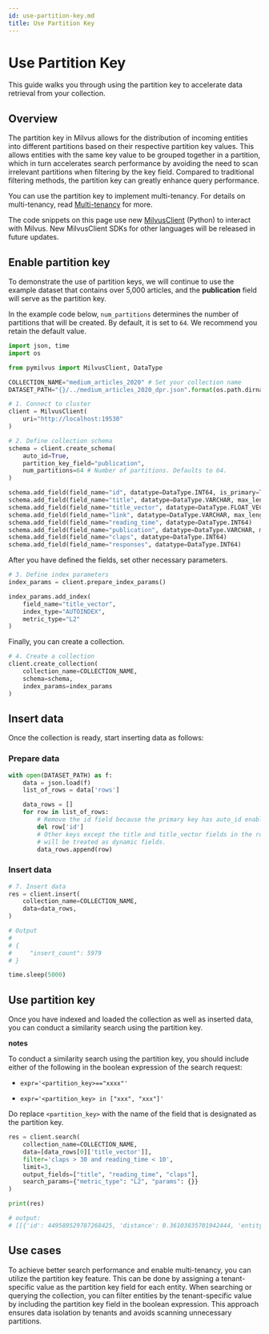 ```yaml
---
id: use-partition-key.md
title: Use Partition Key
---
```


# Use Partition Key

This guide walks you through using the partition key to accelerate data retrieval from your collection.

## Overview

The partition key in Milvus allows for the distribution of incoming entities into different partitions based on their respective partition key values. This allows entities with the same key value to be grouped together in a partition, which in turn accelerates search performance by avoiding the need to scan irrelevant partitions when filtering by the key field. Compared to traditional filtering methods, the partition key can greatly enhance query performance.

You can use the partition key to implement multi-tenancy. For details on multi-tenancy, read [Multi-tenancy](https://milvus.io/docs/multi_tenancy.md) for more.

<div class="alert note">

The code snippets on this page use new <a href="https://milvus.io/api-reference/pymilvus/v2.4.x/About.md">MilvusClient</a> (Python) to interact with Milvus. New MilvusClient SDKs for other languages will be released in future updates.

</div>

## Enable partition key

To demonstrate the use of partition keys, we will continue to use the example dataset that contains over 5,000 articles, and the __publication__ field will serve as the partition key.

In the example code below, `num_partitions` determines the number of partitions that will be created. By default, it is set to `64`. We recommend you retain the default value.

```python
import json, time
import os

from pymilvus import MilvusClient, DataType

COLLECTION_NAME="medium_articles_2020" # Set your collection name
DATASET_PATH="{}/../medium_articles_2020_dpr.json".format(os.path.dirname(__file__)) # Set your dataset path

# 1. Connect to cluster
client = MilvusClient(
    uri="http://localhost:19530"
)

# 2. Define collection schema
schema = client.create_schema(
    auto_id=True,
    partition_key_field="publication",
    num_partitions=64 # Number of partitions. Defaults to 64.
)

schema.add_field(field_name="id", datatype=DataType.INT64, is_primary=True)
schema.add_field(field_name="title", datatype=DataType.VARCHAR, max_length=512)
schema.add_field(field_name="title_vector", datatype=DataType.FLOAT_VECTOR, dim=768)
schema.add_field(field_name="link", datatype=DataType.VARCHAR, max_length=512)
schema.add_field(field_name="reading_time", datatype=DataType.INT64)
schema.add_field(field_name="publication", datatype=DataType.VARCHAR, max_length=512)
schema.add_field(field_name="claps", datatype=DataType.INT64)
schema.add_field(field_name="responses", datatype=DataType.INT64)
```

After you have defined the fields, set other necessary parameters.

```python
# 3. Define index parameters
index_params = client.prepare_index_params()

index_params.add_index(
    field_name="title_vector",
    index_type="AUTOINDEX",
    metric_type="L2"
)
```

Finally, you can create a collection.

```python
# 4. Create a collection
client.create_collection(
    collection_name=COLLECTION_NAME,
    schema=schema,
    index_params=index_params
)
```

## Insert data

Once the collection is ready, start inserting data as follows:

### Prepare data

```python
with open(DATASET_PATH) as f:
    data = json.load(f)
    list_of_rows = data['rows']

    data_rows = []
    for row in list_of_rows:
        # Remove the id field because the primary key has auto_id enabled.
        del row['id']
        # Other keys except the title and title_vector fields in the row 
        # will be treated as dynamic fields.
        data_rows.append(row)
```

### Insert data

```python
# 7. Insert data
res = client.insert(
    collection_name=COLLECTION_NAME,
    data=data_rows,
)

# Output
#
# {
#     "insert_count": 5979
# }

time.sleep(5000)
```

## Use partition key

Once you have indexed and loaded the collection as well as inserted data, you can conduct a similarity search using the partition key. 

<div class="admonition note">

<p><b>notes</b></p>

<p>To conduct a similarity search using the partition key, you should include either of the following in the boolean expression of the search request:</p>
<ul>
<li><p><code>expr='&lt;partition_key&gt;=="xxxx"'</code></p></li>
<li><p><code>expr='&lt;partition_key&gt; in ["xxx", "xxx"]'</code></p></li>
</ul>
<p>Do replace <code>&lt;partition_key&gt;</code> with the name of the field that is designated as the partition key.</p>

</div>

```python
res = client.search(
    collection_name=COLLECTION_NAME,
    data=[data_rows[0]['title_vector']],
    filter='claps > 30 and reading_time < 10',
    limit=3,
    output_fields=["title", "reading_time", "claps"],
    search_params={"metric_type": "L2", "params": {}}
)

print(res)

# output:
# [[{'id': 449589529787268425, 'distance': 0.36103835701942444, 'entity': {'claps': 83, 'title': 'The Hidden Side Effect of the Coronavirus', 'reading_time': 8}}, {'id': 449589529787262437, 'distance': 0.36103835701942444, 'entity': {'claps': 83, 'title': 'The Hidden Side Effect of the Coronavirus', 'reading_time': 8}}, {'id': 449589529787274413, 'distance': 0.36103835701942444, 'entity': {'claps': 83, 'title': 'The Hidden Side Effect of the Coronavirus', 'reading_time': 8}}]]
```

## Use cases

To achieve better search performance and enable multi-tenancy, you can utilize the partition key feature. This can be done by assigning a tenant-specific value as the partition key field for each entity. When searching or querying the collection, you can filter entities by the tenant-specific value by including the partition key field in the boolean expression. This approach ensures data isolation by tenants and avoids scanning unnecessary partitions.

